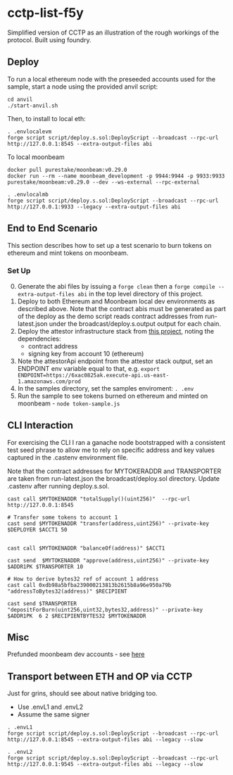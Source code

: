 # cctp-list-f5y

Simplified version of CCTP as an illustration of the rough workings of the protocol. Built using foundry.

## Deploy

To run a local ethereum node with the preseeded accounts used for the sample, start a node using the provided anvil script:

```
cd anvil
./start-anvil.sh
```

Then, to install to local eth:

```
. .envlocalevm
forge script script/deploy.s.sol:DeployScript --broadcast --rpc-url http://127.0.0.1:8545 --extra-output-files abi
```

To local moonbeam

```
docker pull purestake/moonbeam:v0.29.0
docker run --rm --name moonbeam_development -p 9944:9944 -p 9933:9933 purestake/moonbeam:v0.29.0 --dev --ws-external --rpc-external 

. .envlocalmb
forge script script/deploy.s.sol:DeployScript --broadcast --rpc-url http://127.0.0.1:9933 --legacy --extra-output-files abi
```

## End to End Scenario

This section describes how to set up a test scenario to burn tokens on ethereum and mint tokens on
moonbeam.

### Set Up

0. Generate the abi files by issuing a `forge clean` then a `forge compile --extra-output-files abi` in the 
top level directory of this project.
1. Deploy to both Ethereum and Moonbeam local dev environments as described above. Note that the contract abis
must be generated as part of the deploy as the demo script reads contract addresses from run-latest.json 
under the broadcast/deploy.s.output output for each chain.
2. Deploy the attestor infrastructure stack from [this project](https://github.com/d-smith/attester), noting the dependencies:
    * contract address
    * signing key from account 10 (ethereum)
3. Note the attestorApi endpoint from the attestor stack output, set an ENDPOINT env variable equal to that, e.g. 
`export ENDPOINT=https://6xac0825ak.execute-api.us-east-1.amazonaws.com/prod`
4. In the samples directory, set the samples enviroment: `. .env`
5. Run the sample to see tokens burned on ethereum and minted on moonbeam - `node token-sample.js`

## CLI Interaction

For exercising the CLI I ran a ganache node bootstrapped with a consistent test seed phrase to allow me to rely on specific address and key values captured in the 
.castenv environment file.

Note that the contract addresses for MYTOKERADDR and TRANSPORTER are taken from run-latest.json the broadcast/deploy.sol directory. Update .castenv after running deploy.s.sol.

```
cast call $MYTOKENADDR "totalSupply()(uint256)"  --rpc-url  http://127.0.0.1:8545

# Transfer some tokens to account 1
cast send $MYTOKENADDR "transfer(address,uint256)" --private-key $DEPLOYER $ACCT1 50


cast call $MYTOKENADDR "balanceOf(address)" $ACCT1

cast send  $MYTOKENADDR "approve(address,uint256)" --private-key $ADDR1PK $TRANSPORTER 10

# How to derive bytes32 ref of account 1 address
cast call 0xdb98a5bfba239000213813b2615b8a96e950a79b "addressToBytes32(address)" $RECIPIENT

cast send $TRANSPORTER "depositForBurn(uint256,uint32,bytes32,address)" --private-key $ADDR1PK  6 2 $RECIPIENTBYTES32 $MYTOKENADDR
```

## Misc

Prefunded moonbeam dev accounts - see [here](https://docs.moonbeam.network/builders/get-started/networks/moonbeam-dev/#pre-funded-development-accounts)


## Transport between ETH and OP via CCTP

Just for grins, should see about native bridging too.

* Use .envL1 and .envL2
* Assume the same signer


```
. .envL1
forge script script/deploy.s.sol:DeployScript --broadcast --rpc-url http://127.0.0.1:8545 --extra-output-files abi --legacy --slow

. .envL2
forge script script/deploy.s.sol:DeployScript --broadcast --rpc-url http://127.0.0.1:9545 --extra-output-files abi --legacy --slow
```


